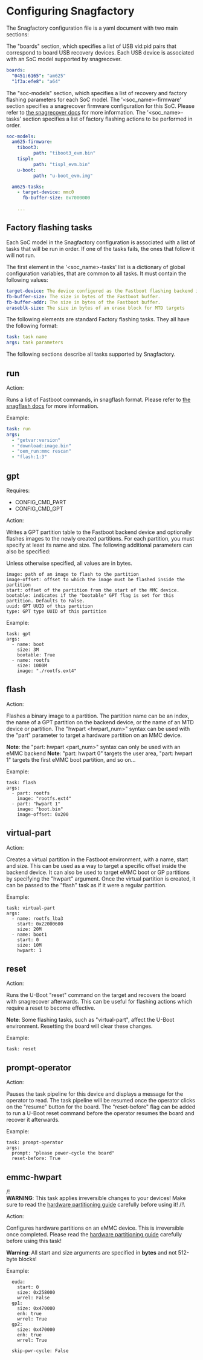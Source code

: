# Configuring Snagfactory

The Snagfactory configuration file is a yaml document with two main sections:

The "boards" section, which specifies a list of USB vid:pid pairs that
correspond to board USB recovery devices. Each USB device is associated with an
SoC model supported by snagrecover.

```yaml
boards:
  "0451:6165": "am625"
  "1f3a:efe8": "a64"
```

The "soc-models" section, which specifies a list of recovery and factory
flashing parameters for each SoC model. The '<soc_name>-firmware' section
specifies a snagrecover firmware configuration for this SoC. Please refer to
[the snagrecover docs](fw_binaries.md) for more information. The
'<soc_name>-tasks' section specifies a list of factory flashing actions to be
performed in order.

```yaml
soc-models:
  am625-firmware:
    tiboot3:
          path: "tiboot3_evm.bin"
    tispl:
          path: "tispl_evm.bin"
    u-boot:
          path: "u-boot_evm.img"

  am625-tasks:
    - target-device: mmc0
      fb-buffer-size: 0x7000000

    ...
```

## Factory flashing tasks

Each SoC model in the Snagfactory configuration is associated with a list of
tasks that will be run in order. If one of the tasks fails, the ones that follow
it will not run.

The first element in the '<soc_name>-tasks' list is a dictionary of global
configuration variables, that are common to all tasks. It must contain the
following values:

```yaml
target-device: The device configured as the Fastboot flashing backend in U-Boot. Either 'mmc<num>' or 'nand'.
fb-buffer-size: The size in bytes of the Fastboot buffer.
fb-buffer-addr: The size in bytes of the Fastboot buffer.
eraseblk-size: The size in bytes of an erase block for MTD targets
```

The following elements are standard Factory flashing tasks. They all have the
following format:

```yaml
task: task name
args: task parameters
```

The following sections describe all tasks supported by Snagfactory.

## run

Action:

Runs a list of Fastboot commands, in snagflash format. Please refer to
[the snagflash docs](docs/snagflash.md) for more information.

Example:

```yaml
task: run
args:
  - "getvar:version"
  - "download:image.bin"
  - "oem_run:mmc rescan"
  - "flash:1:3"
```

## gpt

Requires:

 - CONFIG_CMD_PART
 - CONFIG_CMD_GPT

Action:

Writes a GPT partition table to the Fastboot backend device and
optionally flashes images to the newly created partitions. For each partition,
you must specify at least its name and size. The following additional parameters
can also be specified:

Unless otherwise specified, all values are in bytes.

```
image: path of an image to flash to the partition
image-offset: offset to which the image must be flashed inside the partition
start: offset of the partition from the start of the MMC device.
bootable: indicates if the "bootable" GPT flag is set for this partition. Defaults to False.
uuid: GPT UUID of this partition
type: GPT type UUID of this partition
```

Example:

```
task: gpt
args:
  - name: boot
    size: 3M
    bootable: True
  - name: rootfs
    size: 1000M
    image: "./rootfs.ext4"
```

## flash

Action:

Flashes a binary image to a partition. The partition name can be an index, the
name of a GPT partition on the backend device, or the name of an MTD device or
partition. The "hwpart <hwpart_num>" syntax can be used with the "part" parameter
to target a hardware partition on an MMC device.

**Note**: the "part: hwpart <part_num>" syntax can only be used with an eMMC backend
**Note**: "part: hwpart 0" targets the user area, "part: hwpart 1" targets the first eMMC boot partition, and so on...


Example:

```
task: flash
args:
  - part: rootfs
    image: "rootfs.ext4"
  - part: "hwpart 1"
    image: "boot.bin"
    image-offset: 0x200
```

## virtual-part

Action:

Creates a virtual partition in the Fastboot environment, with a name,
start and size. This can be used as a way to target a specific offset inside the
backend device. It can also be used to target eMMC boot or GP partitions by
specifying the "hwpart" argument. Once the virtual partition is created, it can
be passed to the "flash" task as if it were a regular partition.

Example:


```
task: virtual-part
args:
  - name: rootfs_lba3
    start: 0x22000600
    size: 20M
  - name: boot1
    start: 0
    size: 10M
    hwpart: 1
```

## reset

Action:

Runs the U-Boot "reset" command on the target and recovers the board with
snagrecover afterwards. This can be useful for flashing actions which require a
reset to become effective.

**Note**: Some flashing tasks, such as "virtual-part", affect the U-Boot
environment. Resetting the board will clear these changes.

Example:

```
task: reset
```

## prompt-operator

Action:

Pauses the task pipeline for this device and displays a message for the operator
to read. The task pipeline will be resumed once the operator clicks on the
"resume" button for the board. The "reset-before" flag can be added to run a
U-Boot reset command before the operator resumes the board and recover it afterwards.

Example:

```
task: prompt-operator
args:
  prompt: "please power-cycle the board"
  reset-before: True
```

## emmc-hwpart

/!\
**WARNING**: This task applies irreversible changes to your devices! Make sure to read the [hardware partitioning guide](hw_partitioning.md) carefully before using it!
/!\

Action:

Configures hardware partitions on an eMMC device. This is irreversible once
completed. Please read the [hardware partitioning guide](hw_partitioning.md)
carefully before using this task!

**Warning**: All start and size arguments are specified in **bytes** and not 512-byte blocks!

Example:
```
  euda:
    start: 0
    size: 0x258000
    wrrel: False
  gp1:
    size: 0x470000
    enh: true
    wrrel: True
  gp2:
    size: 0x470000
    enh: true
    wrrel: True

  skip-pwr-cycle: False
```

